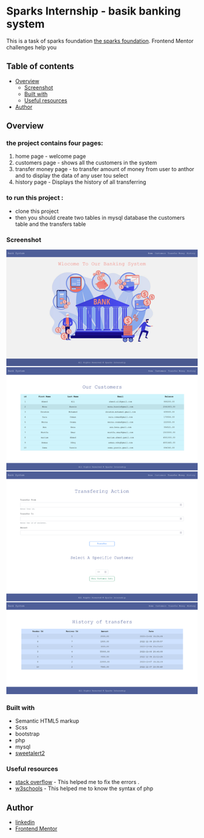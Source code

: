 # Sparks Internship - basik banking system

This is a task of sparks foundation [the sparks foundation](https://internship.thesparksfoundation.info/). Frontend Mentor challenges help you

## Table of contents

- [Overview](#overview)
  - [Screenshot](#screenshot)
  - [Built with](#built-with)
  - [Useful resources](#useful-resources)
- [Author](#author)

## Overview

### the project contains four pages:
 <ol>
  <li>home page - welcome page</li>
  <li>customers page - shows all the customers in the system</li>
  <li>transfer money page - to transfer amount of money from user to anthor and to display the data of any user tou select</li>
  <li>history page - Displays the history of all transferring</li>
 
 </ol>


### to run this project :
  - clone this project
  - then you should create two tables in mysql database the customers table and the transfers table

### Screenshot

![home page](./screenshots/homePage.png)
<br>
![customers page ](./screenshots/showCustomers.png)
![transfer money page](./screenshots/transferAction.png)
![history page](./screenshots/history.png)

### Built with

- Semantic HTML5 markup
- Scss
- bootstrap
- php
- mysql
- [sweetalert2](https://sweetalert2.github.io/v9.html)

### Useful resources

- [stack overflow](https://stackoverflow.com/) - This helped me to fix the errors .
- [w3schools](https://www.w3schools.com/php/php_mysql_connect.asp) - This helped me to know the syntax of php

## Author

- [linkedin ](https://www.linkedin.com/in/asmaa-elfatayry/)
- [Frontend Mentor](https://www.frontendmentor.io/profile/asmaa-elfatayry)
